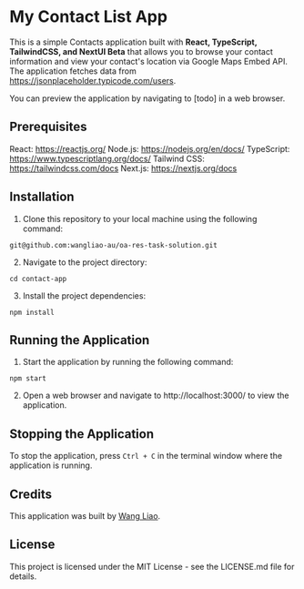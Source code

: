 # My Contact List App

This is a simple Contacts application built with **React, TypeScript, TailwindCSS, and NextUI Beta** that allows you to browse your contact information and view your contact's location via Google Maps Embed API. The application fetches data from https://jsonplaceholder.typicode.com/users.

You can preview the application by navigating to [todo] in a web browser. 

## Prerequisites

React: https://reactjs.org/
Node.js: https://nodejs.org/en/docs/
TypeScript: https://www.typescriptlang.org/docs/
Tailwind CSS: https://tailwindcss.com/docs
Next.js: https://nextjs.org/docs

## Installation

1. Clone this repository to your local machine using the following command:

`git@github.com:wangliao-au/oa-res-task-solution.git`

2. Navigate to the project directory:

`cd contact-app`

3. Install the project dependencies:

`npm install`


## Running the Application

1. Start the application by running the following command:

`npm start`

2. Open a web browser and navigate to http://localhost:3000/ to view the application.


## Stopping the Application

To stop the application, press `Ctrl + C` in the terminal window where the application is running.


## Credits

This application was built by [Wang Liao](https://github.com/wangliao-au).


## License

This project is licensed under the MIT License - see the LICENSE.md file for details.
